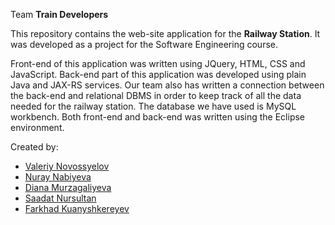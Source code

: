 Team <b>Train Developers</b></br>

This repository contains the web-site application for the <b>Railway Station</b>. It was developed as a project for the Software Engineering course.</br>

Front-end of this application was written using JQuery, HTML, CSS and JavaScript. Back-end part of this application was developed using plain Java and JAX-RS services. Our team also has written a connection between the back-end and relational DBMS in order to keep track of all the data needed for the railway station. The database we have used is MySQL workbench. Both front-end and back-end was written using the Eclipse environment.</br>

Created by:</br><ul>
<li><a href='https://github.com/vallre'>Valeriy Novossyelov</a></br></li>
<li><a href='https://github.com/nuraynab'>Nuray Nabiyeva</a></br></li>
<li><a href='https://github.com/mdmur'>Diana Murzagaliyeva</a></br></li>
<li><a href='https://github.com/nurSaadat'>Saadat Nursultan</a></br></li>
<li><a href='https://github.com/Faranio'>Farkhad Kuanyshkereyev</a></br></li></ul>
